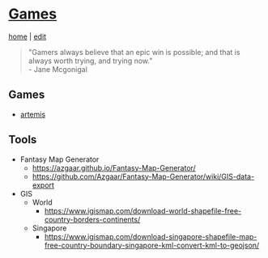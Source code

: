 # [Games](https://alwinwoo.github.io/pages/games.html)
[home](https://alwinwoo.github.io/) | [edit](https://github.com/alwinwoo/alwinwoo.github.io/edit/master/pages/games.md)

> "Gamers always believe that an epic win is possible; and that is always worth trying, and trying now."<br>- Jane Mcgonigal

## Games
- [artemis][]

## Tools

- Fantasy Map Generator
  - https://azgaar.github.io/Fantasy-Map-Generator/
  - https://github.com/Azgaar/Fantasy-Map-Generator/wiki/GIS-data-export
- GIS
  - World
    - <https://www.igismap.com/download-world-shapefile-free-country-borders-continents/>
  - Singapore
    - <https://www.igismap.com/download-singapore-shapefile-map-free-country-boundary-singapore-kml-convert-kml-to-geojson/>

[artemis]: https://alwinwoo.github.io/games/artemis.html
